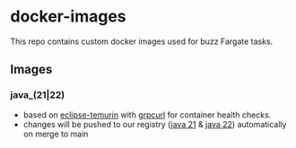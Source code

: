 # docker-images

This repo contains custom docker images used for buzz Fargate tasks.

## Images

### java_(21|22)

* based on [eclipse-temurin](https://hub.docker.com/_/eclipse-temurin) with [grpcurl](https://github.com/fullstorydev/grpcurl) for container health checks.
* changes will be pushed to our registry 
([java 21](https://github.com/stroeer/docker-images/pkgs/container/java_21) 
& [java 22](https://github.com/stroeer/docker-images/pkgs/container/java_22)) automatically on merge to main  


